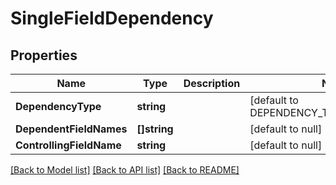 # SingleFieldDependency

## Properties
Name | Type | Description | Notes
------------ | ------------- | ------------- | -------------
**DependencyType** | **string** |  | [default to DEPENDENCY_TYPE.SINGLE_FIELD]
**DependentFieldNames** | **[]string** |  | [default to null]
**ControllingFieldName** | **string** |  | [default to null]

[[Back to Model list]](../README.md#documentation-for-models) [[Back to API list]](../README.md#documentation-for-api-endpoints) [[Back to README]](../README.md)

